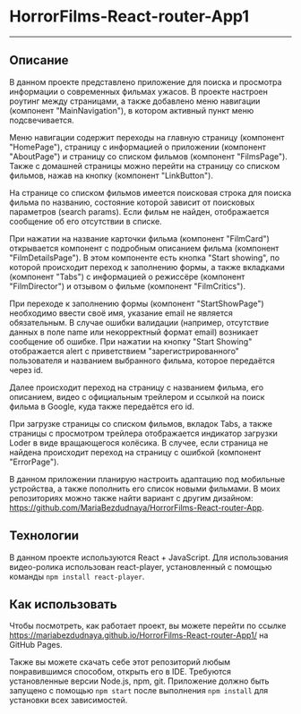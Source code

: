 # HorrorFilms-React-router-App1
---

## Описание

В данном проекте представлено приложение для поиска и просмотра информации о современных фильмах ужасов. В проекте настроен роутинг между страницами, а также добавлено меню навигации (компонент "MainNavigation"), в котором активный пункт меню подсвечивается. 

Меню навигации содержит переходы на главную страницу (компонент "HomePage"), страницу с информацией о приложении (компонент "AboutPage") и страницу со списком фильмов (компонент "FilmsPage"). Также с домашней страницы можно перейти на страницу со списком фильмов, нажав на кнопку (компонент "LinkButton"). 

На странице со списком фильмов имеется поисковая строка для поиска фильма по названию, состояние которой зависит от поисковых параметров (search params). Если фильм не найден, отображается сообщение об его отсутствии в списке.

При нажатии на название карточки фильма (компонент "FilmCard") открывается компонент с подробным описанием фильма (компонент "FilmDetailsPage"). В этом компоненте есть кнопка "Start showing", по которой происходит переход к заполнению формы, а также вкладками (компонент "Tabs") с информацией о режиссёре (компонент "FilmDirector") и отзывом о фильме (компонент "FilmCritics").

При переходе к заполнению формы (компонент "StartShowPage") необходимо ввести своё имя, указание еmail не является обязательным. В случае ошибки валидации (например, отсутствие данных в поле name или некорректный формат email) возникает сообщение об ошибке. При нажатии на кнопку "Start Showing" отображается alert с приветствием "зарегистрированного" пользователя и названием выбранного фильма, которое передаётся через id. 

Далее происходит переход на страницу с названием фильма, его описанием, видео с официальным трейлером и ссылкой на поиск фильма в Google, куда также передаётся его id.

При загрузке страницы со списком фильмов, вкладок Tabs, а также страницы с просмотром трейлера отображается индикатор загрузки Loder в виде вращающегося колёсика. В случее, если страница не найдена происходит переход на страницу с ошибкой (компонент "ErrorPage").

В данном приложении планирую настроить адаптацию под мобильные устройства, а также пополнить его список новыми фильмами. В моих репозиториях можно также найти вариант с другим дизайном: <https://github.com/MariaBezdudnaya/HorrorFilms-React-router-App>.

## Технологии

В данном проекте используются React + JavaScript. Для использования видео-ролика использован react-player, установленный с помощью команды `npm install react-player`.

## Как использовать

Чтобы посмотреть, как работает проект, вы можете перейти по ссылке <https://mariabezdudnaya.github.io/HorrorFilms-React-router-App1/> на GitHub Pages.

Также вы можете скачать себе этот репозиторий любым понравившимся способом, открыть его в IDE. Требуются установленные версии Node.js, npm, git.
Приложение должно быть запущено с помощью `npm start` после выполнения `npm install` для установки всех зависимостей.